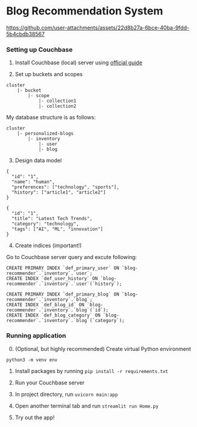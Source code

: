 # Blog Recommendation System



https://github.com/user-attachments/assets/22d8b27a-6bce-40ba-9fdd-5b4cbdb38567



### Setting up Couchbase

1. Install Couchbase (local) server using [official guide](https://docs.couchbase.com/server/current/getting-started/do-a-quick-install.html)

2. Set up buckets and scopes

```
cluster
    |- bucket
        |- scope
            |- collection1
            |- collection2
```

My database structure is as follows:

```
cluster
    |- personalized-blogs
        |- inventory
            |- user
            |- blog
```

3. Design data model

```user
{
  "id": "1",
  "name": "human",
  "preferences": ["technology", "sports"],
  "history": ["article1", "article2"]
}
```

```blog
{
  "id": "1",
  "title": "Latest Tech Trends",
  "category": "technology",
  "tags": ["AI", "ML", "innovation"]
}
```

4. Create indices (important!)

Go to Couchbase server query and excute following:

```user collection
CREATE PRIMARY INDEX `def_primary_user` ON `blog-recommender`.`inventory`.`user`;
CREATE INDEX `def_user_history` ON `blog-recommender`.`inventory`.`user`(`history`);
```
```blog collection
CREATE PRIMARY INDEX `def_primary_blog` ON `blog-recommender`.`inventory`.`blog`;
CREATE INDEX `def_blog_id` ON `blog-recommender`.`inventory`.`blog`(`id`);
CREATE INDEX `def_blog_category` ON `blog-recommender`.`inventory`.`blog`(`category`);
```

### Running application

0. (Optional, but highly recommended) Create virtual Python environment

```python3 -m venv env```

1. Install packages by running `pip install -r requirements.txt`

2. Run your Couchbase server

3. In project directory, run `uvicorn main:app`

4. Open another terminal tab and run `streamlit run Home.py`

5. Try out the app!
